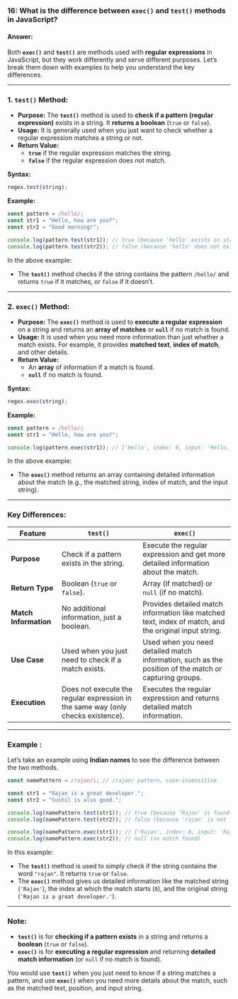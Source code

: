 ### **16: What is the difference between `exec()` and `test()` methods in JavaScript?**

#### **Answer:**

Both **`exec()`** and **`test()`** are methods used with **regular expressions** in JavaScript, but they work differently and serve different purposes. Let’s break them down with examples to help you understand the key differences.

---

### **1. `test()` Method:**

- **Purpose:** The **`test()`** method is used to **check if a pattern (regular expression)** exists in a string. It **returns a boolean** (`true` or `false`).
- **Usage:** It is generally used when you just want to check whether a regular expression matches a string or not.
- **Return Value:**
  - **`true`** if the regular expression matches the string.
  - **`false`** if the regular expression does not match.

**Syntax:**

```javascript
regex.test(string);
```

**Example:**

```javascript
const pattern = /hello/;
const str1 = "Hello, how are you?";
const str2 = "Good morning!";

console.log(pattern.test(str1)); // true (because 'hello' exists in str1)
console.log(pattern.test(str2)); // false (because 'hello' does not exist in str2)
```

In the above example:

- The **`test()`** method checks if the string contains the pattern `/hello/` and returns `true` if it matches, or `false` if it doesn’t.

---

### **2. `exec()` Method:**

- **Purpose:** The **`exec()`** method is used to **execute a regular expression** on a string and returns an **array of matches** or **`null`** if no match is found.
- **Usage:** It is used when you need more information than just whether a match exists. For example, it provides **matched text**, **index of match**, and other details.
- **Return Value:**
  - An **array** of information if a match is found.
  - **`null`** if no match is found.

**Syntax:**

```javascript
regex.exec(string);
```

**Example:**

```javascript
const pattern = /hello/;
const str1 = "Hello, how are you?";

console.log(pattern.exec(str1)); // ['Hello', index: 0, input: 'Hello, how are you?', groups: undefined]
```

In the above example:

- The **`exec()`** method returns an array containing detailed information about the match (e.g., the matched string, index of match, and the input string).

---

### **Key Differences:**

| **Feature**           | **`test()`**                                                                     | **`exec()`**                                                                                          |
| --------------------- | -------------------------------------------------------------------------------- | ----------------------------------------------------------------------------------------------------- |
| **Purpose**           | Check if a pattern exists in the string.                                         | Execute the regular expression and get more detailed information about the match.                     |
| **Return Type**       | Boolean (`true` or `false`).                                                     | Array (if matched) or `null` (if no match).                                                           |
| **Match Information** | No additional information, just a boolean.                                       | Provides detailed match information like matched text, index of match, and the original input string. |
| **Use Case**          | Used when you just need to check if a match exists.                              | Used when you need detailed match information, such as the position of the match or capturing groups. |
| **Execution**         | Does not execute the regular expression in the same way (only checks existence). | Executes the regular expression and returns detailed match information.                               |

---

### **Example :**

Let’s take an example using **Indian names** to see the difference between the two methods.

```javascript
const namePattern = /rajan/i; // /rajan/ pattern, case-insensitive

const str1 = "Rajan is a great developer.";
const str2 = "Sushil is also good.";

console.log(namePattern.test(str1)); // true (because 'Rajan' is found in str1)
console.log(namePattern.test(str2)); // false (because 'rajan' is not found in str2)

console.log(namePattern.exec(str1)); // ['Rajan', index: 0, input: 'Rajan is a great developer.', groups: undefined]
console.log(namePattern.exec(str2)); // null (no match found)
```

In this example:

- The **`test()`** method is used to simply check if the string contains the word `"rajan"`. It returns `true` or `false`.
- The **`exec()`** method gives us detailed information like the matched string (`'Rajan'`), the index at which the match starts (`0`), and the original string (`'Rajan is a great developer.'`).

---

### **Note:**

- **`test()`** is for **checking if a pattern exists** in a string and returns a **boolean** (`true` or `false`).
- **`exec()`** is for **executing a regular expression** and returning **detailed match information** (or `null` if no match is found).

You would use **`test()`** when you just need to know if a string matches a pattern, and use **`exec()`** when you need more details about the match, such as the matched text, position, and input string.
